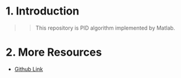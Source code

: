 # 1. Introduction
>>This repository is PID algorithm implemented by Matlab.

# 2. More Resources
- [Github Link](https://github.com/lh9171338/Outline)
